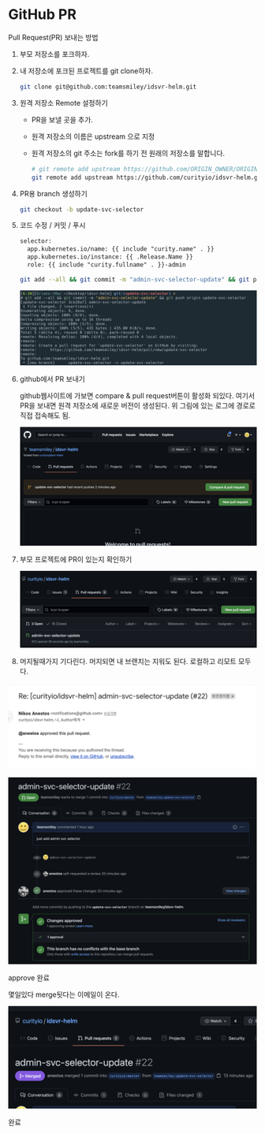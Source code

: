 # GitHub PR

Pull Request(PR) 보내는 방법

1. 부모 저장소를 포크하자.
2. 내 저장소에 포크된 프로젝트를 git clone하자.

   ```bash
   git clone git@github.com:teamsmiley/idsvr-helm.git
   ```

3. 원격 저장소 Remote 설정하기

   - PR을 보낼 곳을 추가.
   - 원격 저장소의 이름은 upstream 으로 지정
   - 원격 저장소의 git 주소는 fork를 하기 전 원래의 저장소를 말합니다.

     ```bash
     # git remote add upstream https://github.com/ORIGIN_OWNER/ORIGIN_REPO.git
     git remote add upstream https://github.com/curityio/idsvr-helm.git
     ```

4. PR용 branch 생성하기

   ```bash
   git checkout -b update-svc-selector
   ```

5. 코드 수정 / 커밋 / 푸시

   ```
   selector:
     app.kubernetes.io/name: {{ include "curity.name" . }}
     app.kubernetes.io/instance: {{ .Release.Name }}
     role: {{ include "curity.fullname" . }}-admin
   ```

   ```bash
   git add --all && git commit -m "admin-svc-selector-update" && git push origin update-svc-selector
   ```

   ![](<../.gitbook/assets/2021-08-30-06-23-56 (1) (1) (1).png>)

6. github에서 PR 보내기

   github웹사이트에 가보면 compare & pull request버튼이 활성화 되있다. 여기서 PR을 보내면 원격 저장소에 새로운 버전이 생성된다. 위 그림에 있는 로그에 경로로 직접 접속해도 됨.

   ![](<../.gitbook/assets/2021-08-30-06-25-23 (1) (1).png>)

7. 부모 프로젝트에 PR이 있는지 확인하기

   ![](<../.gitbook/assets/2021-08-30-06-27-37 (1) (1).png>)

8. 머지될때가지 기다린다. 머지되면 내 브랜치는 지워도 된다. 로컬하고 리모트 모두다.

![](<../.gitbook/assets/2021-08-30-07-22-33 (1) (1).png>)

![](<../.gitbook/assets/2021-08-30-07-22-54 (1) (1).png>)

approve 완료

몇일있다 merge됫다는 이메일이 온다.

![](<../.gitbook/assets/2021-09-01-07-43-46 (1) (1).png>)

완료
